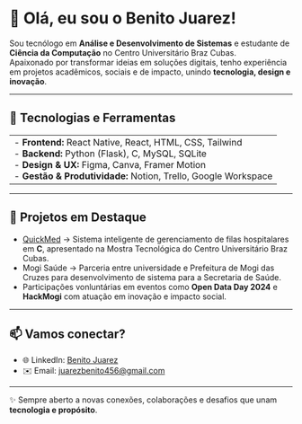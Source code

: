 # 👋 Olá, eu sou o Benito Juarez!

Sou tecnólogo em **Análise e Desenvolvimento de Sistemas** e estudante de **Ciência da Computação** no Centro Universitário Braz Cubas.  
Apaixonado por transformar ideias em soluções digitais, tenho experiência em projetos acadêmicos, sociais e de impacto, unindo **tecnologia, design e inovação**.

---

## 🚀 Tecnologias e Ferramentas

<table>
  <tr>
    <td>
      - <b>Frontend:</b> React Native, React, HTML, CSS, Tailwind  <br>
      - <b>Backend:</b> Python (Flask), C, MySQL, SQLite  <br>
      - <b>Design & UX:</b> Figma, Canva, Framer Motion  <br>
      - <b>Gestão & Produtividade:</b> Notion, Trello, Google Workspace  <br>
    </td>
  </tr>
</table>

---

## 📌 Projetos em Destaque

- [QuickMed]() → Sistema inteligente de gerenciamento de filas hospitalares em **C**, apresentado na Mostra Tecnológica do Centro Universitário Braz Cubas.  
- Mogi Saúde → Parceria entre universidade e Prefeitura de Mogi das Cruzes para desenvolvimento de sistema para a Secretaria de Saúde.  
- Participações vonluntárias em eventos como **Open Data Day 2024** e **HackMogi** com atuação em inovação e impacto social.  

---

## 📫 Vamos conectar?

- 🌐 LinkedIn: [Benito Juarez](www.linkedin.com/in/benito-juarez-025a61322)  
- ✉️ Email: juarezbenito456@gmail.com  

---

✨ Sempre aberto a novas conexões, colaborações e desafios que unam **tecnologia e propósito**.
